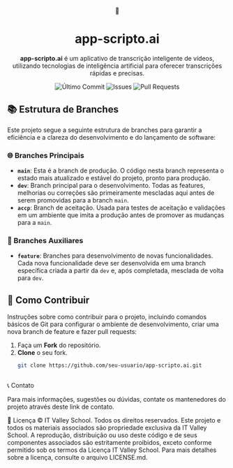<p align="center">
  👾
</p>

<h1 align="center">app-scripto.ai</h1>

<p align="center">
  <strong>app-scripto.ai</strong> é um aplicativo de transcrição inteligente de vídeos, utilizando tecnologias de inteligência artificial para oferecer transcrições rápidas e precisas.
</p>

<p align="center">
  <img src="https://img.shields.io/github/last-commit/seu-usuario/app-scripto.ai?style=for-the-badge&labelColor=black&color=blueviolet" alt="Último Commit">
  <img src="https://img.shields.io/github/issues/seu-usuario/app-scripto.ai?style=for-the-badge&labelColor=black&color=red" alt="Issues">
  <img src="https://img.shields.io/github/issues-pr/seu-usuario/app-scripto.ai?style=for-the-badge&labelColor=black&color=green" alt="Pull Requests">
</p>

## 📚 Estrutura de Branches

Este projeto segue a seguinte estrutura de branches para garantir a eficiência e a clareza do desenvolvimento e do lançamento de software:

### 🌐 Branches Principais

- **`main`**: Esta é a branch de produção. O código nesta branch representa o estado mais atualizado e estável do projeto, pronto para produção.
- **`dev`**: Branch principal para o desenvolvimento. Todas as features, melhorias ou correções são primeiramente mescladas aqui antes de serem promovidas para a branch `main`.
- **`accp`**: Branch de aceitação. Usada para testes de aceitação e validações em um ambiente que imita a produção antes de promover as mudanças para a `main`.

### 🔨 Branches Auxiliares

- **`feature`**: Branches para desenvolvimento de novas funcionalidades. Cada nova funcionalidade deve ser desenvolvida em uma branch específica criada a partir da `dev` e, após completada, mesclada de volta para `dev`.

## 🤝 Como Contribuir

Instruções sobre como contribuir para o projeto, incluindo comandos básicos de Git para configurar o ambiente de desenvolvimento, criar uma nova branch de feature e fazer pull requests:

1. Faça um **Fork** do repositório.
2. **Clone** o seu fork.
   ```bash
   git clone https://github.com/seu-usuario/app-scripto.ai.git
 

📞 Contato

Para mais informações, sugestões ou dúvidas, contate os mantenedores do projeto através deste link de contato.

📄 Licença
© IT Valley School. Todos os direitos reservados. Este projeto e todos os materiais associados são propriedade exclusiva da IT Valley School. A reprodução, distribuição ou uso deste código e de seus componentes associados são estritamente proibidos, exceto conforme permitido sob os termos da Licença IT Valley School. Para mais detalhes sobre a licença, consulte o arquivo LICENSE.md.
